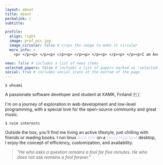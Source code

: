 ```yaml
---
layout: about
title: about
permalink: /
subtitle: 

profile:
  align: right
  image: prof_pic.jpg
  image_circular: false # crops the image to make it circular
  more_info: >
    <p> </p><p> </p><p> </p><p> </p><p> </p><p> </p><p> </p><p>I am Andryha</p>

news: false # includes a list of news items
selected_papers: false # includes a list of papers marked as "selected={true}"
social: true # includes social icons at the bottom of the page
---
```


```arduino
$ whoami
```
A passionate software developer and student at XAMK, Finland 🇫🇮

I'm on a journey of exploration in web development and low-level programming, with a special love for the open-source community and great music.

```arduino
$ nvim interests
```
Outside the box, you’ll find me living an active lifestyle, just chilling with friends or reading books. I run linux <span style="color: #CBC3E3;">Arch btw</span>  on a <span style="color: #CBC3E3;">fancy Hyprland</span> desktop, I enjoy the concept of efficiency, customization, and availability. 



>*"He who asks a question remains a fool for five minutes. He who does not ask remains a fool forever."*

